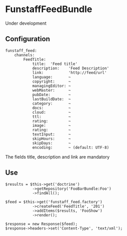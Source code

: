 FunstaffFeedBundle
==================

Under development


Configuration
-------------
    funstaff_feed:
        channels:
            FeedTitle:
                title:  'Feed title'
                description:    'Feed Description'
                link:           'http://feed/url'
                language:       ~
                copyright:      ~
                managingEditor: ~
                webMaster:      ~
                pubDate:        ~
                lastBuildDate:  ~
                category:       ~
                docs:           ~
                cloud:          ~
                ttl:            ~
                rating:         ~
                image:          ~
                rating:         ~
                textInput:      ~
                skipHours:      ~
                skipDays:       ~
                encoding:       ~ (default: UTF-8)

The fields title, description and link are mandatory


Use
---
    $results = $this->get('doctrine')
                ->getRepository('FooBarBundle:Foo')
                ->findAll();
    
    $feed = $this->get('funstaff_feed.factory')
                ->createFeed('FeedTitle', '201')
                ->addItems($results, 'FooShow')
                ->render();
    
    $response = new Response($feed);
    $response->headers->set('Content-Type', 'text/xml');


